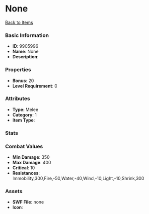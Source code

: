# None



[Back to Items](../items.md)

### Basic Information

- **ID**: 9905996
- **Name**: None
- **Description**: 

### Properties

- **Bonus**: 20
- **Level Requirement**: 0

### Attributes

- **Type**: Melee
- **Category**: 1
- **Item Type**: 

### Stats


### Combat Values

- **Min Damage**: 350
- **Max Damage**: 400
- **Critical**: 10
- **Resistances**: Immobility,300,Fire,-50,Water,-40,Wind,-10,Light,-10,Shrink,300

### Assets

- **SWF File**: none
- **Icon**: 

